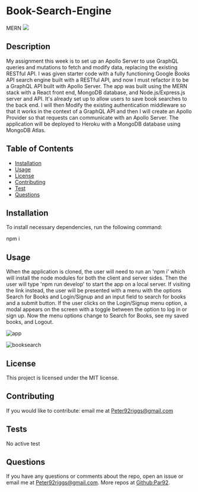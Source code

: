 # Book-Search-Engine
MERN
![](https://img.shields.io/badge/label-MIT-green)
  ## Description 
  My assignment this week is to set up an Apollo Server to use GraphQL queries and mutations to fetch and modify data, replacing the existing RESTful API. I was given starter code with a fully functioning Google Books API search engine built with a RESTful API, and now I must refactor it to be a GraphQL API built with Apollo Server. The app was built using the MERN stack with a React front end, MongoDB database, and Node.js/Express.js server and API. It's already set up to allow users to save book searches to the back end. I will then Modify the existing authentication middleware so that it works in the context of a GraphQL API and then I will create an Apollo Provider so that requests can communicate with an Apollo Server. The application will be deployed to Heroku with a MongoDB database using MongoDB Atlas.

  ## Table of Contents
  * [Installation](#installation)
  * [Usage](#usage)
  * [License](#license)
  * [Contributing](#contributing)
  * [Test](#tests)
  * [Questions](#questions)

  ## Installation

  To install necessary dependencies, run the following command:

  npm i

  ## Usage

  When the application is cloned, the user will need to run an 'npm i' which will install the node modules for both the client and server sides. Then the user will type 'npm run develop' to start the app on a local server. If visiting the link instead, the user will be presented with a menu with the options Search for Books and Login/Signup and an input field to search for books and a submit button. If the user clicks on the Login/Signup menu option, a modal appears on the screen with a toggle between the option to log in or sign up. Now the menu options change to Search for Books, see my saved books, and Logout. 
  
  ![app](https://lit-retreat-07574.herokuapp.com/)

![booksearch](https://user-images.githubusercontent.com/97469705/163878133-0d56150f-e46e-48cc-8618-035566da95b6.png)


  ## License
  This project is licensed under the MIT license.

  ## Contributing
  If you would like to contribute:
  email me at Peter92riggs@gmail.com

  ## Tests
  No active test
  
  ## Questions
  If you have any questions or comments about the repo, open an issue or email me at Peter92riggs@gmail.com.
  More repos at [Github:Par92](https://github.com/Par92).
